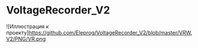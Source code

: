 # VoltageRecorder_V2

![Иллюстрация к проекту]https://github.com/Eleprog/VoltageRecorder_V2/blob/master/VRW.V2/PNG/VR.png

